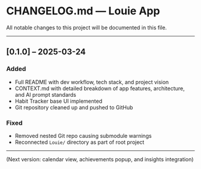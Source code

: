 # CHANGELOG.md — Louie App

All notable changes to this project will be documented in this file.

---

## [0.1.0] – 2025-03-24
### Added
- Full README with dev workflow, tech stack, and project vision
- CONTEXT.md with detailed breakdown of app features, architecture, and AI prompt standards
- Habit Tracker base UI implemented
- Git repository cleaned up and pushed to GitHub

### Fixed
- Removed nested Git repo causing submodule warnings
- Reconnected `Louie/` directory as part of root project

---

(Next version: calendar view, achievements popup, and insights integration)